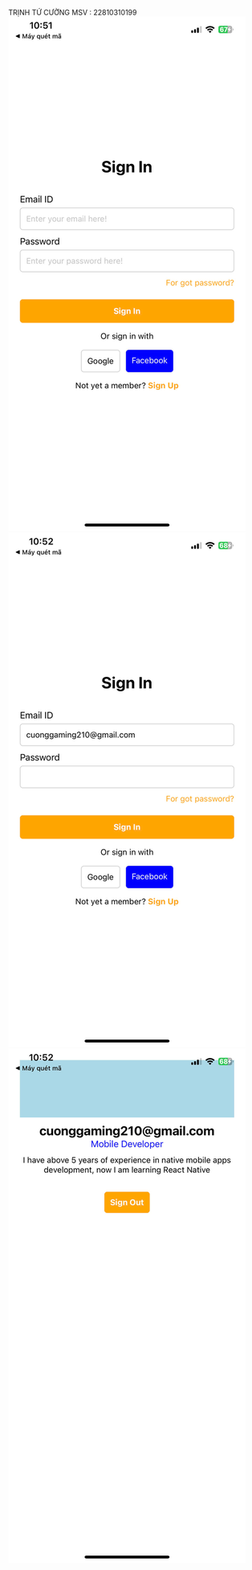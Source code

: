 TRỊNH TỨ CƯỜNG
MSV : 22810310199
![anh1](https://github.com/Cuongtutrinh/mobile4th3/blob/main/046fb6b209d0b88ee1c1.jpg)
![anh2](https://github.com/Cuongtutrinh/mobile4th3/blob/main/8b521b10a572142c4d63.jpg)
![anh3](https://github.com/Cuongtutrinh/mobile4th3/blob/main/a453b80a0668b736ee79.jpg)
